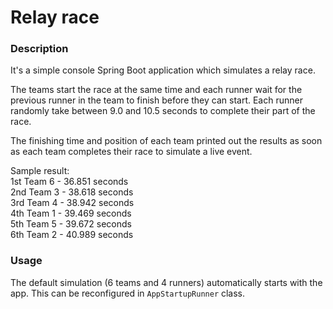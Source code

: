 # Relay race

### Description

It's a simple console Spring Boot application which simulates a relay race.

The teams start the race at the same time and each runner wait for the previous runner in the team to finish before they can start. Each runner randomly take between 9.0 and 10.5 seconds to complete their part of the race.

The finishing time and position of each team printed out the results as soon as each team completes their race to simulate a live event.

Sample result:<br />
1st Team 6 - 36.851 seconds<br />
2nd Team 3 - 38.618 seconds<br />
3rd Team 4 - 38.942 seconds<br />
4th Team 1 - 39.469 seconds<br />
5th Team 5 - 39.672 seconds<br />
6th Team 2 - 40.989 seconds<br />

### Usage

The default simulation (6 teams and 4 runners) automatically starts with the app. This can be reconfigured in `AppStartupRunner` class.